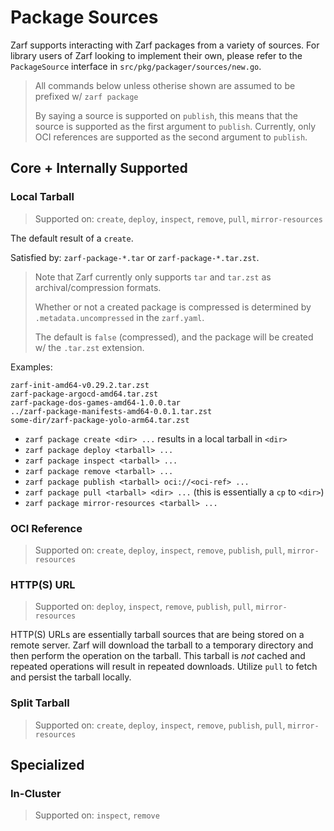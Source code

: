 # Package Sources

Zarf supports interacting with Zarf packages from a variety of sources. For library users of Zarf looking to implement their own, please refer to the `PackageSource` interface in `src/pkg/packager/sources/new.go`.

> All commands below unless otherise shown are assumed to be prefixed w/ `zarf package`
>
> By saying a source is supported on `publish`, this means that the source is supported as the first argument to `publish`. Currently, only OCI references are supported as the second argument to `publish`.

## Core + Internally Supported

### Local Tarball

> Supported on: `create`, `deploy`, `inspect`, `remove`, `pull`, `mirror-resources`

The default result of a `create`.

Satisfied by: `zarf-package-*.tar` or `zarf-package-*.tar.zst`.

> Note that Zarf currently only supports `tar` and `tar.zst` as archival/compression formats.
>
> Whether or not a created package is compressed is determined by `.metadata.uncompressed` in the `zarf.yaml`.
>
> The default is `false` (compressed), and the package will be created w/ the `.tar.zst` extension.

Examples:

```text
zarf-init-amd64-v0.29.2.tar.zst
zarf-package-argocd-amd64.tar.zst
zarf-package-dos-games-amd64-1.0.0.tar
../zarf-package-manifests-amd64-0.0.1.tar.zst
some-dir/zarf-package-yolo-arm64.tar.zst
```

- `zarf package create <dir> ...` results in a local tarball in `<dir>`
- `zarf package deploy <tarball> ...`
- `zarf package inspect <tarball> ...`
- `zarf package remove <tarball> ...`
- `zarf package publish <tarball> oci://<oci-ref> ...`
- `zarf package pull <tarball> <dir> ...` (this is essentially a `cp` to `<dir>`)
- `zarf package mirror-resources <tarball> ...`

### OCI Reference

> Supported on: `create`, `deploy`, `inspect`, `remove`, `publish`, `pull`, `mirror-resources`

<!-- TODO: successive operations will be a cache-first approach in the future, update this doc when that occurs -->

### HTTP(S) URL

> Supported on: `deploy`, `inspect`, `remove`, `publish`, `pull`, `mirror-resources`

HTTP(S) URLs are essentially tarball sources that are being stored on a remote server. Zarf will download the tarball to a temporary directory and then perform the operation on the tarball. This tarball is _not_ cached and repeated operations will result in repeated downloads. Utilize `pull` to fetch and persist the tarball locally.

### Split Tarball

> Supported on: `create`, `deploy`, `inspect`, `remove`, `publish`, `pull`, `mirror-resources`

## Specialized

### In-Cluster

> Supported on: `inspect`, `remove`
